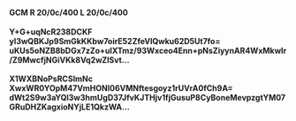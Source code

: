 #### GCM R 20/0c/400 L 20/0c/400
**Y+G+uqNcR238DCKF**<br/>**yI3wQBKJp9SmGkKKbw7oirE52ZfeVlQwku62D5Ut7fo=**<br/>**uKUs5oNZB8bDGx7zZo+ulXTmz/93Wxceo4Enn+pNsZiyynAR4WxMkwIr/Z9MwcfjNGiVKk8Vq2wZlSvt...**<br/><br/>
**X1WXBNoPsRCSlmNc**<br/>**XwxWR0YOpM47VmHONl06VMNftesgoyz1rUVrA0fCh9A=**<br/>**dWt2S9w3aYQl3w3hmUgD37JfvKJTHjv1fjGusuP8CyBoneMevpzgtYM07GRuDHZKagxioNYjLE1QkzWA...**